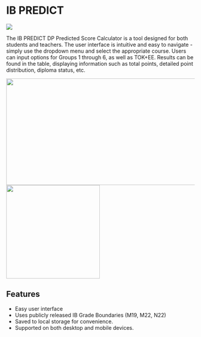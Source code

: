 # IB PREDICT
  <img src="https://github.com/AppleEpic69/IB45/assets/91651498/4fecd998-dccf-4318-8c53-ba2f026d0e11">
  
  The IB PREDICT DP Predicted Score Calculator is a tool designed for both students and teachers. The user interface is intuitive and easy to navigate - simply use the dropdown menu and select the appropriate course. Users can input options for Groups 1 through 6, as well as TOK+EE. Results can be found in the table, displaying information such as total points, detailed point distribution, diploma status, etc.

  <img src="https://github.com/AppleEpic69/IB45/assets/91651498/d9749481-8219-4876-8d80-14b05cfdfdd2" height=285 width=700>  
  <img src="https://github.com/AppleEpic69/IB45/assets/91651498/b74113a9-5652-4960-aed4-f57eb7533cdb" width=250>

## Features
  - Easy user interface
  - Uses publicly released IB Grade Boundaries (M19, M22, N22)
  - Saved to local storage for convenience.
  - Supported on both desktop and mobile devices. 


